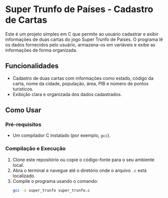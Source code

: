 # Super Trunfo de Países - Cadastro de Cartas

Este é um projeto simples em C que permite ao usuário cadastrar e exibir informações de duas cartas do jogo Super Trunfo de Países. O programa lê os dados fornecidos pelo usuário, armazena-os em variáveis e exibe as informações de forma organizada.

## Funcionalidades

- Cadastro de duas cartas com informações como estado, código da carta, nome da cidade, população, área, PIB e número de pontos turísticos.
- Exibição clara e organizada dos dados cadastrados.

## Como Usar

### Pré-requisitos

- Um compilador C instalado (por exemplo, `gcc`).

### Compilação e Execução

1. Clone este repositório ou copie o código-fonte para o seu ambiente local.
2. Abra o terminal e navegue até o diretório onde o arquivo `.c` está localizado.
3. Compile o programa usando o comando:
   ```bash
   gcc -o super_trunfo super_trunfo.c